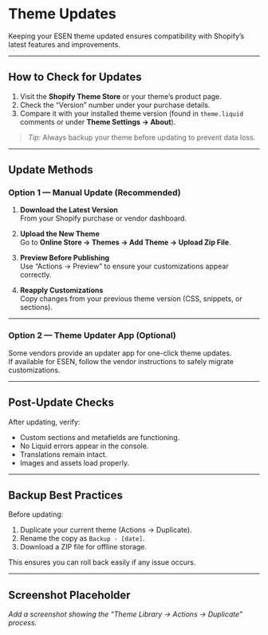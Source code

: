# Theme Updates

Keeping your ESEN theme updated ensures compatibility with Shopify’s latest features and improvements.

---

## How to Check for Updates

1. Visit the **Shopify Theme Store** or your theme’s product page.  
2. Check the “Version” number under your purchase details.  
3. Compare it with your installed theme version (found in `theme.liquid` comments or under **Theme Settings → About**).

>  *Tip:* Always backup your theme before updating to prevent data loss.

---

## Update Methods

### Option 1 — Manual Update (Recommended)

1. **Download the Latest Version**  
   From your Shopify purchase or vendor dashboard.

2. **Upload the New Theme**  
   Go to **Online Store → Themes → Add Theme → Upload Zip File**.

3. **Preview Before Publishing**  
   Use “Actions → Preview” to ensure your customizations appear correctly.

4. **Reapply Customizations**  
   Copy changes from your previous theme version (CSS, snippets, or sections).

---

### Option 2 — Theme Updater App (Optional)

Some vendors provide an updater app for one-click theme updates.  
If available for ESEN, follow the vendor instructions to safely migrate customizations.

---

## Post-Update Checks

After updating, verify:
- Custom sections and metafields are functioning.  
- No Liquid errors appear in the console.  
- Translations remain intact.  
- Images and assets load properly.

---

## Backup Best Practices

Before updating:
1. Duplicate your current theme (Actions → Duplicate).  
2. Rename the copy as `Backup - [date]`.  
3. Download a ZIP file for offline storage.

This ensures you can roll back easily if any issue occurs.

---

##  Screenshot Placeholder
_Add a screenshot showing the “Theme Library → Actions → Duplicate” process._
